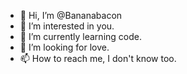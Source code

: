 - 👋 Hi, I’m @Bananabacon
- 👀 I’m interested in you.
- 🌱 I’m currently learning code.
- 💞️ I’m looking for love.
- 📫 How to reach me, I don't know too.

<!---
Bananabacon/Bananabacon is a ✨ special ✨ repository because its `README.md` (this file) appears on your GitHub profile.
You can click the Preview link to take a look at your changes.
--->

